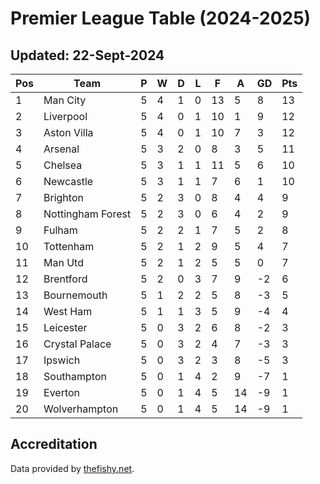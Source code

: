# Premier League Table (2024-2025)
## Updated: 22-Sept-2024

| Pos | Team | P | W | D | L | F | A | GD | Pts |
| --- | --- | --- | --- | --- | --- | --- | --- | --- | --- |
| 1 | Man City | 5 | 4 | 1 | 0 | 13 | 5 | 8 | 13 |
| 2 | Liverpool | 5 | 4 | 0 | 1 | 10 | 1 | 9 | 12 |
| 3 | Aston Villa | 5 | 4 | 0 | 1 | 10 | 7 | 3 | 12 |
| 4 | Arsenal | 5 | 3 | 2 | 0 | 8 | 3 | 5 | 11 |
| 5 | Chelsea | 5 | 3 | 1 | 1 | 11 | 5 | 6 | 10 |
| 6 | Newcastle | 5 | 3 | 1 | 1 | 7 | 6 | 1 | 10 |
| 7 | Brighton | 5 | 2 | 3 | 0 | 8 | 4 | 4 | 9 |
| 8 | Nottingham Forest | 5 | 2 | 3 | 0 | 6 | 4 | 2 | 9 |
| 9 | Fulham | 5 | 2 | 2 | 1 | 7 | 5 | 2 | 8 |
| 10 | Tottenham | 5 | 2 | 1 | 2 | 9 | 5 | 4 | 7 |
| 11 | Man Utd | 5 | 2 | 1 | 2 | 5 | 5 | 0 | 7 |
| 12 | Brentford | 5 | 2 | 0 | 3 | 7 | 9 | -2 | 6 |
| 13 | Bournemouth | 5 | 1 | 2 | 2 | 5 | 8 | -3 | 5 |
| 14 | West Ham | 5 | 1 | 1 | 3 | 5 | 9 | -4 | 4 |
| 15 | Leicester | 5 | 0 | 3 | 2 | 6 | 8 | -2 | 3 |
| 16 | Crystal Palace | 5 | 0 | 3 | 2 | 4 | 7 | -3 | 3 |
| 17 | Ipswich | 5 | 0 | 3 | 2 | 3 | 8 | -5 | 3 |
| 18 | Southampton | 5 | 0 | 1 | 4 | 2 | 9 | -7 | 1 |
| 19 | Everton | 5 | 0 | 1 | 4 | 5 | 14 | -9 | 1 |
| 20 | Wolverhampton | 5 | 0 | 1 | 4 | 5 | 14 | -9 | 1 |

## Accreditation 

Data provided by [thefishy.net](https://www.thefishy.net/).